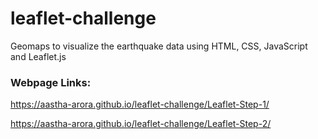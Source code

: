 # leaflet-challenge
Geomaps to visualize the earthquake data using HTML, CSS, JavaScript and Leaflet.js

### Webpage Links:
https://aastha-arora.github.io/leaflet-challenge/Leaflet-Step-1/

https://aastha-arora.github.io/leaflet-challenge/Leaflet-Step-2/
